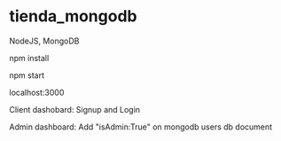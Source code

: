 # tienda_mongodb

NodeJS, MongoDB

npm install

npm start

localhost:3000

Client dashobard: Signup and Login

Admin dashboard: Add "isAdmin:True" on mongodb users db document
